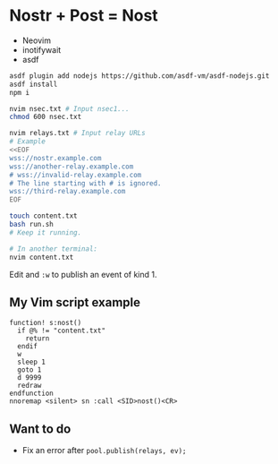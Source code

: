 # Nostr + Post = Nost

- Neovim
- inotifywait
- asdf

```sh
asdf plugin add nodejs https://github.com/asdf-vm/asdf-nodejs.git
asdf install
npm i

nvim nsec.txt # Input nsec1...
chmod 600 nsec.txt

nvim relays.txt # Input relay URLs
# Example
<<EOF
wss://nostr.example.com
wss://another-relay.example.com
# wss://invalid-relay.example.com
# The line starting with # is ignored.
wss://third-relay.example.com
EOF

touch content.txt
bash run.sh
# Keep it running.

# In another terminal:
nvim content.txt
```

Edit and `:w` to publish an event of kind 1.

## My Vim script example

```vim
function! s:nost()
  if @% != "content.txt"
    return
  endif
  w
  sleep 1
  goto 1
  d 9999
  redraw
endfunction
nnoremap <silent> sn :call <SID>nost()<CR>
```

## Want to do

- Fix an error after `pool.publish(relays, ev);`
